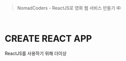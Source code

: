 > NomadCoders - ReactJS로 영화 웹 서비스 만들기 中

​      

# CREATE REACT APP



ReactJS를 사용하기 위해 더이상 <script> 태그로 import하지 않아도 됨

​         

<https://nodejs.org/en> 에서 nodejs 설치 후, cmd에 `node -v` 확인

그리고 cmd에 `npx` 명령어 입력되면 준비 완료

​        

만들어줄 폴더명(react-for-beginners)로 생성 `npx create-react-app react-for-beginners` 

​        

package.json을 열어보면 실행시킬 수 있는 script들을 볼 수 있음 

```json
"scripts": {
    "start": "react-scripts start",
    "build": "react-scripts build",
    "test": "react-scripts test",
    "eject": "react-scripts eject"
},
```

`npm run start` or `npm start` 하면 development server를 만들게 됨

​       

##### propTypes 설치

`npm i prop-types`  후, `import PropTypes from "prop-types";` 하고 사용해주면 됨

​          

----

​      

컴포넌트 당 1개의 .js 파일 가질 수 있어 모듈화 가능

-> 스타일은 .module.css 파일을 생성 후, import하여 사용 

`import styled from "./Button.module.css";`

​      

**css 코드를 자바스크립트 객체로 변환시켜줘 css 코드에 작성된 btn이라는 클래스명을 property 접근 연산자(.)를 사용해서 이용가능**

`<button className={styled.btn}>{text}</button>`



----

​      

react app으로 생성했으므로 

`const [value, setValue] = useState(0);` 처럼 `React.useState`로 쓰지 않아도 됨 ! 








